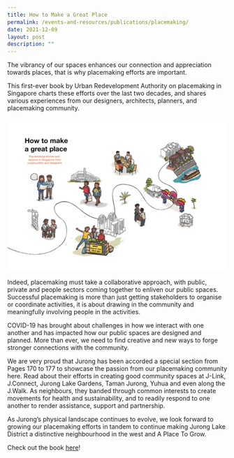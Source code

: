 ```yaml
---
title: How to Make a Great Place
permalink: /events-and-resources/publications/placemaking/
date: 2021-12-09
layout: post
description: ""
---
```

The vibrancy of our spaces enhances our connection and appreciation towards places, that is why placemaking efforts are important. 

This first-ever book by Urban Redevelopment Authority on placemaking in Singapore charts these efforts over the last two decades, and shares various experiences from our designers, architects, planners, and placemaking community.

![Alt text for image on Isomer site](/images/Placemaking%20Book%20Cover.jpg)

Indeed, placemaking must take a collaborative approach, with public, private and people sectors coming together to enliven our public spaces. Successful placemaking is more than just getting stakeholders to organise or coordinate activities, it is about drawing in the community and meaningfully involving people in the activities. 

COVID-19 has brought about challenges in how we interact with one another and has impacted how our public spaces are designed and planned. More than ever, we need to find creative and new ways to forge stronger connections with the community. 

We are very proud that Jurong has been accorded a special section from Pages 170 to 177 to showcase the passion from our placemaking community here. Read about their efforts in creating good community spaces at J-Link, J.Connect, Jurong Lake Gardens, Taman Jurong, Yuhua and even along the J.Walk. As neighbours, they banded through common interests to create movements for health and sustainability, and to readily respond to one another to render assistance, support and partnership. 

As Jurong’s physical landscape continues to evolve, we look forward to growing our placemaking efforts in tandem to continue making Jurong Lake District a distinctive neighbourhood in the west and A Place To Grow.

Check out the book [here](http://go.gov.sg/placemakingbook)!